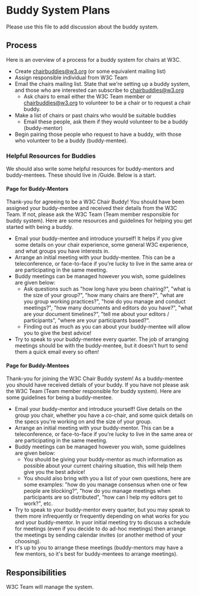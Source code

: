# Buddy System Plans
Please use this file to add discussion about the buddy system.

## Process
Here is an overview of a process for a buddy system for chairs at W3C. 

* Create chairbuddies@w3.org (or some equivalent mailing list)
* Assign responsible individual from W3C Team
* Email the chairs mailing list. State that we're setting up a buddy system, and those who are interested can subscribe to chairbuddies@w3.org
  * Ask chairs to email either the W3C Team member or chairbuddies@w3.org to volunteer to be a chair or to request a chair buddy.
* Make a list of chairs or past chairs who would be suitable buddies
  * Email these people, ask them if they would volunteer to be a buddy (buddy-mentor)
* Begin pairing those people who request to have a buddy, with those who volunteer to be a buddy (buddy-mentee).

### Helpful Resources for Buddies
We should also write some helpful resources for buddy-mentors and buddy-mentees. These should live in /Guide. Below is a start.

#### Page for Buddy-Mentors
Thank-you for agreeing to be a W3C Chair Buddy! You should have been assigned your buddy-mentee and received their details from the W3C Team. If not, please ask the W3C Team (Team member responsible for buddy system). Here are some resources and guidelines for helping you get started with being a buddy.

* Email your buddy-mentee and introduce yourself! It helps if you give some details on your chair experience, some general W3C experience, and what groups you have interests in. 
* Arrange an initial meeting with your buddy-mentee. This can be a teleconference, or face-to-face if you're lucky to live in the same area or are participating in the same meeting.
* Buddy meetings can be managed however you wish, some guidelines are given below:
  * Ask questions such as "how long have you been chairing?", "what is the size of your group?", "how many chairs are there?", "what are you group working practices?", "how do you manage and conduct meetings?", "how many documents and editors do you have?", "what are your document timelines?", "tell me about your editors / participants", "where are your participants based?".
  * Finding out as much as you can about your buddy-mentee will allow you to give the best advice!
* Try to speak to your buddy-mentee every quarter. The job of arranging meetings should be with the buddy-mentee, but it doesn't hurt to send them a quick email every so often!

#### Page for Buddy-Mentees
Thank-you for joining the W3C Chair Buddy system! As a buddy-mentee you should have received detials of your buddy. If you have not please ask the W3C Team (Team member responsible for buddy system). Here are some guidelines for being a buddy-mentee.

* Email your buddy-mentor and introduce yourself! Give details on the group you chair, whether you have a co-chair, and some quick details on the specs you're working on and the size of your group.
* Arrange an initial meeting with your buddy-mentor. This can be a teleconference, or face-to-face if you're lucky to live in the same area or are participating in the same meeting.
* Buddy meetings can be managed however you wish, some guidelines are given below:
  * You should be giving your buddy-mentor as much information as possible about your current chairing situation, this will help them give you the best advice!
  * You should also bring with you a list of your own questions, here are some examples: "how do you manage consensus when one or few people are blocking?", "how do you manage meetings when participants are so distributed", "how can I help my editors get to work?", etc.
* Try to speak to your buddy-mentor every quarter, but you may speak to them more infrequently or frequently depending on what works for you and your buddy-mentor. In yuor initial meeting try to discuss a schedule for meetings (even if you decide to do ad-hoc meetings) then arrange the meetings by sending calendar invites (or another method of your choosing). 
* It's up to you to arrange these meetings (buddy-mentors may have a few mentors, so it's best for buddy-mentees to arrange meetings).

## Responsibilities
W3C Team will manage the system.
